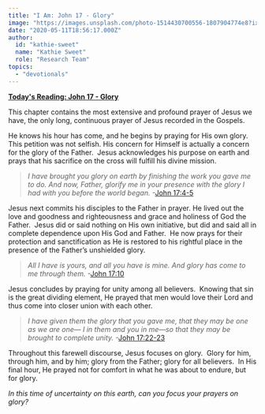 ```yaml
---
title: "I Am: John 17 - Glory"
image: "https://images.unsplash.com/photo-1514430700556-1807904774e8?ixlib=rb-1.2.1&q=85&fm=jpg&crop=entropy&cs=srgb&ixid=eyJhcHBfaWQiOjk2NjF9"
date: "2020-05-11T18:56:17.000Z"
author:
  id: "kathie-sweet"
  name: "Kathie Sweet"
  role: "Research Team"
topics:
  - "devotionals"
---
```

[**Today's Reading: John 17 - Glory**][jhn17]

This chapter contains the most extensive and profound prayer of Jesus we have, the only long, continuous prayer of Jesus recorded in the Gospels. 

He knows his hour has come, and he begins by praying for His own glory.  This petition was not selfish. His concern for Himself is actually a concern for the glory of the Father.  Jesus acknowledges his purpose on earth and prays that his sacrifice on the cross will fulfill his divine mission.

> _I have brought you glory on earth by finishing the work you gave me to do. And now, Father, glorify me in your presence with the glory I had with you before the world began._ -[John 17:4-5][jhn174]

Jesus next commits his disciples to the Father in prayer. He lived out the love and goodness and righteousness and grace and holiness of God the Father.  Jesus did or said nothing on His own initiative, but did and said all in complete dependence upon His God and Father.  He now prays for their protection and sanctification as He is restored to his rightful place in the presence of the Father’s unshielded glory. 

> _All I have is yours, and all you have is mine. And glory has come to me through them._ -[John 17:10][jhn1710]

Jesus concludes by praying for unity among all believers.  Knowing that sin is the great dividing element, He prayed that men would love their Lord and thus come into closer union with each other. 

> _I have given them the glory that you gave me, that they may be one as we are one— I in them and you in me—so that they may be brought to complete unity._ -[John 17:22-23][jhn1722]

Throughout this farewell discourse, Jesus focuses on glory.  Glory for him, through him, and by him; glory from the Father; glory for all believers.  In His final hour, He prayed not for comfort in what he was about to endure, but for glory. 

_In this time of uncertainty on this earth, can you focus your prayers on glory?_

[jhn17]: https://www.bible.com/111/jhn.17
[jhn174]: https://www.bible.com/111/jhn.17.4-5
[jhn1710]: https://www.bible.com/111/jhn.17.10
[jhn1722]: https://www.bible.com/111/jhn.17.22-23

